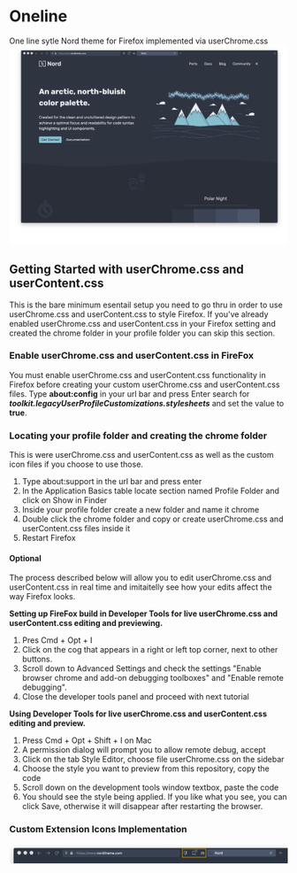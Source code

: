 # Oneline
One line sytle Nord theme for Firefox implemented via userChrome.css
![alt text](https://raw.githubusercontent.com/ultrahumanite/oneline/master/screenshots/main_window.png)
## Getting Started with userChrome.css and userContent.css
This is the bare minimum esentail setup you need to go thru in order to use userChrome.css and userContent.css to style Firefox. If you've already enabled userChrome.css and userContent.css in your Firefox setting and created the chrome folder in your profile folder you can skip this section.

### Enable userChrome.css and userContent.css in FireFox
You must enable userChrome.css and userContent.css functionality in Firefox before creating your custom userChrome.css and userContent.css files. Type **about:config** in your url bar and press Enter search for ***toolkit.legacyUserProfileCustomizations.stylesheets*** and set the value to **true**.

### Locating your profile folder and creating the chrome folder
This is were userChrome.css and userContent.css as well as the custom icon files if you choose to use those.
1. Type about:support in the url bar and press enter
2. In the Application Basics table locate section named Profile Folder and click on Show in Finder
3. Inside your profile folder create a new folder and name it chrome
4. Double click the chrome folder and copy or create userChrome.css and userContent.css files inside it
5. Restart Firefox

#### Optional
The process described below will allow you to edit userChrome.css and userContent.css in real time and imitaitelly see how your edits affect the way Firefox looks. 

**Setting up FireFox build in Developer Tools for live userChrome.css and userContent.css editing and previewing.** 
1. Pres Cmd + Opt + I
2. Click on the cog that appears in a right or left top corner, next to other buttons.
3. Scroll down to Advanced Settings and check the settings "Enable browser chrome and add-on debugging toolboxes" and "Enable remote debugging".
4. Close the developer tools panel and proceed with next tutorial

**Using Developer Tools for live userChrome.css and userContent.css editing and preview.** 
1. Press Cmd + Opt + Shift + I on Mac
2. A permission dialog will prompt you to allow remote debug, accept
3. Click on the tab Style Editor, choose file userChrome.css on the sidebar
4. Choose the style you want to preview from this repository, copy the code
5. Scroll down on the development tools window textbox, paste the code 
6. You should see the style being applied. If you like what you see, you can click Save, otherwise it will disappear after restarting the browser.

### Custom Extension Icons Implementation
![alt text](https://raw.githubusercontent.com/ultrahumanite/oneline/master/screenshots/extension_icons.png)
